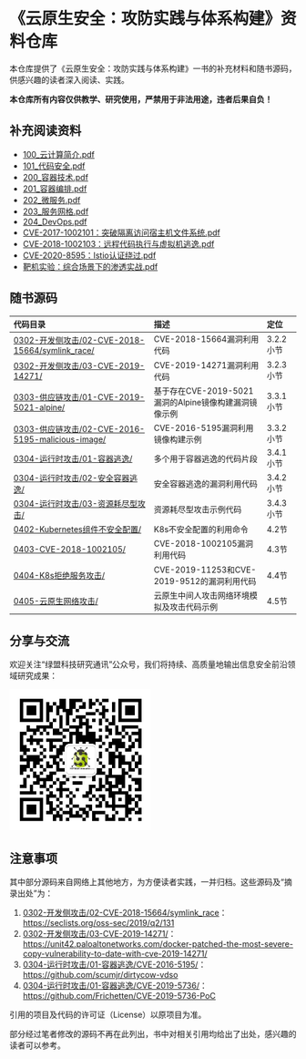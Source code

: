 # 《云原生安全：攻防实践与体系构建》资料仓库

本仓库提供了《云原生安全：攻防实践与体系构建》一书的补充材料和随书源码，供感兴趣的读者深入阅读、实践。

**本仓库所有内容仅供教学、研究使用，严禁用于非法用途，违者后果自负！**

## 补充阅读资料


- [100_云计算简介.pdf](appendix/附录100_云计算简介.pdf)
- [101_代码安全.pdf](appendix/101_代码安全.pdf)
- [200_容器技术.pdf](appendix/200_容器技术.pdf)
- [201_容器编排.pdf](appendix/201_容器编排.pdf)
- [202_微服务.pdf](appendix/202_微服务.pdf)
- [203_服务网格.pdf](appendix/203_服务网格.pdf)
- [204_DevOps.pdf](appendix/204_DevOps.pdf)
- [CVE-2017-1002101：突破隔离访问宿主机文件系统.pdf](appendix/CVE-2017-1002101：突破隔离访问宿主机文件系统.pdf)
- [CVE-2018-1002103：远程代码执行与虚拟机逃逸.pdf](appendix/CVE-2018-1002103：远程代码执行与虚拟机逃逸.pdf)
- [CVE-2020-8595：Istio认证绕过.pdf](appendix/CVE-2020-8595：Istio认证绕过.pdf)
- [靶机实验：综合场景下的渗透实战.pdf](appendix/靶机实验：综合场景下的渗透实战.pdf)

## 随书源码

|代码目录|描述|定位|
|:-|:-|:-|
|[0302-开发侧攻击/02-CVE-2018-15664/symlink_race/](https://github.com/brant-ruan/cloud-native-security-book/tree/main/code/0302-开发侧攻击/02-CVE-2018-15664/symlink_race)| CVE-2018-15664漏洞利用代码|3.2.2小节|
|[0302-开发侧攻击/03-CVE-2019-14271/](https://github.com/brant-ruan/cloud-native-security-book/tree/main/code/0302-开发侧攻击/03-CVE-2019-14271)|CVE-2019-14271漏洞利用代码|3.2.3小节|
|[0303-供应链攻击/01-CVE-2019-5021-alpine/](https://github.com/brant-ruan/cloud-native-security-book/tree/main/code/0303-供应链攻击/01-CVE-2019-5021-alpine)|基于存在CVE-2019-5021漏洞的Alpine镜像构建漏洞镜像示例|3.3.1小节|
|[0303-供应链攻击/02-CVE-2016-5195-malicious-image/](https://github.com/brant-ruan/cloud-native-security-book/tree/main/code/0303-供应链攻击/02-CVE-2016-5195-malicious-image)|CVE-2016-5195漏洞利用镜像构建示例|3.3.2小节|
|[0304-运行时攻击/01-容器逃逸/](https://github.com/brant-ruan/cloud-native-security-book/tree/main/code/0304-运行时攻击/01-容器逃逸)|多个用于容器逃逸的代码片段|3.4.1小节|
|[0304-运行时攻击/02-安全容器逃逸/](https://github.com/brant-ruan/cloud-native-security-book/tree/main/code/0304-运行时攻击/02-安全容器逃逸)|安全容器逃逸的漏洞利用代码|3.4.2小节|
|[0304-运行时攻击/03-资源耗尽型攻击/](https://github.com/brant-ruan/cloud-native-security-book/tree/main/code/0304-运行时攻击/03-资源耗尽型攻击)|资源耗尽型攻击示例代码|3.4.3小节|
|[0402-Kubernetes组件不安全配置/](https://github.com/brant-ruan/cloud-native-security-book/tree/main/code/0402-Kubernetes组件不安全配置/)|K8s不安全配置的利用命令|4.2节|
|[0403-CVE-2018-1002105/](https://github.com/brant-ruan/cloud-native-security-book/tree/main/code/0403-CVE-2018-1002105)|CVE-2018-1002105漏洞利用代码|4.3节|
|[0404-K8s拒绝服务攻击/](https://github.com/brant-ruan/cloud-native-security-book/tree/main/code/0404-K8s拒绝服务攻击/)|CVE-2019-11253和CVE-2019-9512的漏洞利用代码|4.4节|
|[0405-云原生网络攻击/](https://github.com/brant-ruan/cloud-native-security-book/tree/main/code/0405-云原生网络攻击/)|云原生中间人攻击网络环境模拟及攻击代码示例|4.5节|

## 分享与交流

欢迎关注“绿盟科技研究通讯”公众号，我们将持续、高质量地输出信息安全前沿领域研究成果：

![微信搜索“绿盟科技研究通讯”](images/yjtx.png)

## 注意事项

其中部分源码来自网络上其他地方，为方便读者实践，一并归档。这些源码及“摘录出处”为：

1. [0302-开发侧攻击/02-CVE-2018-15664/symlink_race](https://github.com/brant-ruan/cloud-native-security-book/tree/main/code/0302-开发侧攻击/02-CVE-2018-15664/symlink_race)：https://seclists.org/oss-sec/2019/q2/131
2. [0302-开发侧攻击/03-CVE-2019-14271/](https://github.com/brant-ruan/cloud-native-security-book/tree/main/code/0302-开发侧攻击)：https://unit42.paloaltonetworks.com/docker-patched-the-most-severe-copy-vulnerability-to-date-with-cve-2019-14271/
3. [0304-运行时攻击/01-容器逃逸/CVE-2016-5195/](https://github.com/brant-ruan/cloud-native-security-book/tree/main/code/0304-运行时攻击/01-容器逃逸/CVE-2016-5195)：https://github.com/scumjr/dirtycow-vdso
4. [0304-运行时攻击/01-容器逃逸/CVE-2019-5736/](https://github.com/brant-ruan/cloud-native-security-book/tree/main/code/0304-运行时攻击/01-容器逃逸/CVE-2019-5736)：https://github.com/Frichetten/CVE-2019-5736-PoC

引用的项目及代码的许可证（License）以原项目为准。

部分经过笔者修改的源码不再在此列出，书中对相关引用均给出了出处，感兴趣的读者可以参考。

